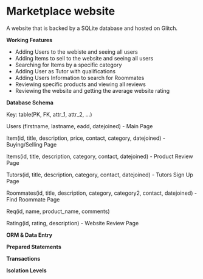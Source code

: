 # Marketplace website

A website that is backed by a SQLite database and hosted on Glitch.  

**Working Features**
* Adding Users to the webiste and seeing all users
* Adding Items to sell to the website and seeing all users
* Searching for Items by a specific category
* Adding User as Tutor with qualifications
* Adding Users Information to search for Roommates
* Reviewing specific products and viewing all reviews
* Reviewing the website and getting the average website rating

**Database Schema**

Key: table(PK, FK, attr_1, attr_2, ...)

Users (firstname, lastname, eadd, datejoined) - Main Page

Item(id, title, description, price, contact, category, datejoined) - Buying/Selling Page

Items(id, title, description, category, contact, datejoined) - Product Review Page

Tutors(id, title, description, category, contact, datejoined) - Tutors Sign Up Page

Roommates(id, title, description, category, category2, contact, datejoined) - Find Roommate Page

Req(id, name, product_name, comments)

Rating(id, rating, description) - Website Review Page

**ORM & Data Entry**


**Prepared Statements**


**Transactions**


**Isolation Levels**